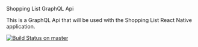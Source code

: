 Shopping List GraphQL Api

This is a GraphQL Api that will be used with the Shopping List React Native
application.

[![Build Status on master][build-image-master]][build-url-master]

[build-image-master]: https://circleci.com/gh/sbardian/lethe/tree/master.svg?style=shield&circle-token=25b4d2183e3a802ab149c9efc4412ef427edd02b
[build-url-master]: https://circleci.com/gh/sbardian/lethe/tree/master
